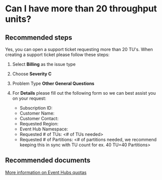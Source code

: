 <properties 
	pageTitle="Can I have more than 20 throughput units?" 
	description="Can I have more than 20 throughput units?" 
	service="microsoft.eventhub"
	resource="namespaces"
	authors="justinconway"
	displayOrder="4"
	selfHelpType="resource"
	supportTopicIds=""
	resourceTags=""	
	productPesIds=""
	cloudEnvironments="public" 
/>

# Can I have more than 20 throughput units? 

## **Recommended steps**
Yes, you can open a support ticket requesting more than 20 TU's. When creating a support ticket please follow these steps:

1.	Select **Billing** as the issue type
2.	Choose **Severity C**
3.	Problem Type **Other General Questions**
4.	For **Details** please fill out the following form so we can best assist you on your request: 

	- Subscription ID: <Sub GUID that was used to create the Event Hub you want to increase>
	- Customer Name: <Enter Your Name in case we need to contact you>
	- Customer Contact: <Provide an email in case we need to contact you>
	- Requested Region: <Region that the Event Hub is located in>
	- Event Hub Namespace: <Namespace>
	- Requested # of TUs: <# of TUs needed>
	- Requested # of Partitions: <# of partitions needed, we recommend keeping this in sync with TU count for ex. 40 TU=40 Partitions>

## **Recommended documents**
[More information on Event Hubs quotas](https://azure.microsoft.com/documentation/articles/event-hubs-quotas/)<br>